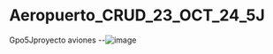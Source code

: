 # Aeropuerto_CRUD_23_OCT_24_5J
Gpo5Jproyecto aviones
--![image](https://github.com/user-attachments/assets/70e1c3ae-65da-402a-843a-e844d8c11898)

